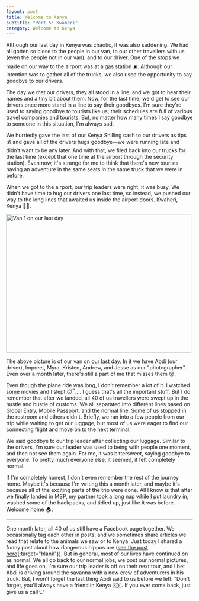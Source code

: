 ```yaml
---
layout: post
title: Welcome to Kenya
subtitle: "Part 5: Kwaheri"
category: Welcome to Kenya
---
```


Although our last day in Kenya was chaotic, it was also saddening. We had all gotten so close to the people in our van, to our other travellers with us (even the people not in our van), and to our driver. One of the stops we made on our way to the airport was at a gas station ⛽️. Although our intention was to gather all of the trucks, we also used the opportunity to say goodbye to our drivers.

The day we met our drivers, they all stood in a line, and we got to hear their names and a tiny bit about them. Now, for the last time, we'd get to see our drivers once more stand in a line to say their goodbyes. I'm sure they're used to saying goodbye to tourists like us; their schedules are full of various travel companies and tourists. But, no matter how many times I say goodbye to someone in this situation, I'm always sad.

We hurriedly gave the last of our Kenya Shilling cash to our drivers as tips 💰 and gave all of the drivers hugs goodbye—we were running late and didn't want to be any later. And with that, we filed back into our trucks for the last time (except that one time at the airport through the security station). Even now, it's strange for me to think that there's new tourists having an adventure in the same seats in the same truck that we were in before.

When we got to the airport, our trip leaders were right; it was busy. We didn't have time to hug our drivers one last time, so instead, we pushed our way to the long lines that awaited us inside the airport doors. Kwaheri, Kenya 👋🏼.

<div class="text-center">
  <a data-flickr-embed="true" href="https://www.flickr.com/photos/184539266@N08/48871541883/in/album-72157710860887528/" target="_blank" title="Van 1 on our last day"><img class="my-image" src="https://live.staticflickr.com/65535/48871541883_c67c5270c0.jpg" width="500" height="375" alt="Van 1 on our last day"></a>
</div>

The above picture is of our van on our last day. In it we have Abdi (our driver), Impreet, Myra, Kristen, Andrew, and Jesse as our "photographer". Even over a month later, there's still a part of me that misses them 😢.

Even though the plane ride was long, I don't remember a lot of it. I watched some movies and I slept 😴.... I guess that's all the important stuff. But I do remember that after we landed, all 40 of us travellers were swept up in the hustle and bustle of customs. We all separated into different lines based on Global Entry, Mobile Passport, and the normal line. Some of us stopped in the restroom and others didn't. Briefly, we ran into a few people from our trip while waiting to get our luggage, but most of us were eager to find our connecting flight and move on to the next terminal.

We said goodbye to our trip leader after collecting our luggage. Similar to the drivers, I'm sure our leader was used to being with people one moment, and then not see them again. For me, it was bittersweet, saying goodbye to everyone. To pretty much everyone else, it seemed, it felt completely normal.

If I'm completely honest, I don't even remember the rest of the journey home. Maybe it's because I'm writing this a month later, and maybe it's because all of the exciting parts of the trip were done. All I know is that after we finally landed in MSP, my partner took a long nap while I put laundry in, washed some of the backpacks, and tidied up, just like it was before. Welcome home 🏠.

---

One month later, all 40 of us still have a Facebook page together. We occasionally tag each other in posts, and we sometimes share articles we read that relate to the animals we saw or to Kenya. Just today I shared a funny post about how dangerous hippos are ([see the post here](https://twitter.com/NomeDaBarbarian/status/1169598786777169921?fbclid=IwAR2pkUCtOIlyDhS6rFVaHNR3A2hnO5TdkmTHtIqYYzIqe4q1_yhoSRXhGd8){:target="blank"}). But in general, most of our lives have continued on as normal. We all go back to our normal jobs, we post our normal pictures, and life goes on. I'm sure our trip leader is off on their next tour, and I bet Abdi is driving around the savanna with a new crew of adventurers in his truck. But, I won't forget the last thing Abdi said to us before we left: "Don't forget, you'll always have a friend in Kenya 🇰🇪. If you ever come back, just give us a call 📞."
